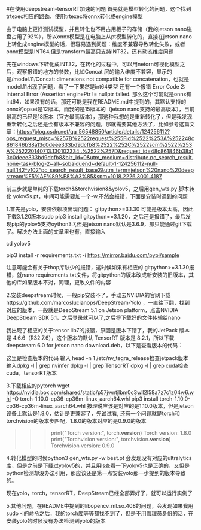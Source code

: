#在使用deepstream-tensorRT加速的问题
首先就是模型转化的问题，这个找到trtexec相应的路劲，使用trtexec将onnx转化成engine模型

由于电脑上更好测试模型，并且转化也不用占用板子的存储（我的jetson nano磁盘占用了92%），所以onnx模型是在电脑上从pt模型转化的，直接在jetson nano上转化成engine模型的话，很容易遇到问题：维度不兼容导致转化失败，或者onnx模型是INT64,但是transform最高只支持INT32，还有动态维度问题

先在windows下转化成INT32，在转化的过程中，可以用netorn可视化模型之后，观察报错的地方的参数，比如Concat 层的输入维度不兼容，显示的是/model.11/Concat: dimensions not compatible for concatenation，也就是model.11出现了问题，看了一下果然是int64类型
还有一个报错 Error Code 2: Internal Error (Assertion enginePtr != nullptr failed. 那么这个可能就是onnx有int64，如果没有的话，那还可能是我在README.md中提到的，其默认支持的onnx的opset是12版本，而我的是15版本的（jetson nano支持的最高版本），目前最高的已经是18版本（官方最高版本），那这种我想的是重新转化了，但是我发现重新转化之后还是会有版本不兼容的问题，那就需要其他方法了，比如参考这篇文章：https://blog.csdn.net/qq_56548850/article/details/124256112?ops_request_misc=%257B%2522request%255Fid%2522%253A%252248c861846b38a13c0deee333bd9dcfb8%2522%252C%2522scm%2522%253A%252220140713.130102334..%2522%257D&request_id=48c861846b38a13c0deee333bd9dcfb8&biz_id=0&utm_medium=distribute.pc_search_result.none-task-blog-2~all~sobaiduend~default-1-124256112-null-null.142^v102^pc_search_result_base2&utm_term=jetson%20nano%20deepstream%E5%AE%89%E8%A3%85&spm=1018.2226.3001.4187 

前三步就是单纯的下载torch&&torchvision&&yolov5，之后用gen_wts.py 脚本转化 yolov5s.pt，中间可能需要加一个-w,不然会报错，下面是安装时遇到的问题

1.首先是yolo，安装依赖项出现问题： gitpython>=3.1.30 可能是版本太高，因此下载3.1.20版本sudo pip3 install gitpython==3.1.20，之后还是报错了，最后发现pip的yolov5支持oython3.7,但是jetson nano默认是3.6.9，那只能通过git下载了。解决办法上面的文章里也有，直接输入

cd yolov5

pip3 install -r requirements.txt -i https://mirror.baidu.com/pypi/sample

注意可能会有关于thop库缺少的报错，这时候如果有相应的 gitpython>=3.1.30报错，就nano requirements.txt文件，将gitpython的版本改成新安装的旧版本，其他的库如果版本不对，同理，更改文件的内容

2.安装deepstream时候，一般pip安装不了，手动去NVIDIA的官网下载https://github.com/marcoslucianops/DeepStream-Yolo
，一直往下翻，找到对应的版本，一般就是DeepStream 5.1 on Jetson platform，点击NVIDIA DeepStream SDK 5.1，之后登录就可以了,之后将下载好的文件传输给nano

我出现了相应的关于tensor lib7的报错，原因是版本下错了，我的JetPack 版本是 4.6.6（R32.7.6），这个版本的默认 TensorRT 版本是 8.2.1，所以下载deepstream 6.0 for jetson nano download.deb，以下是查看版本的代码：

这里是检查版本的代码
输入 head -n 1 /etc/nv_tegra_release检查jetpack版本
输入dpkg -l | grep nvinfer
    dpkg -l | grep TensorRT
    dpkg -l | grep cuda检查cuda，tensorRT版本

3.下载相应的pytorch  wget https://nvidia.box.com/shared/static/p57jwntjlbm0c3wll2l58a7z7c1z04w6.whl -O torch-1.10.0-cp36-cp36m-linux_aarch64.whl
pip3 install torch-1.10.0-cp36-cp36m-linux_aarch64.whl   按理说应该是对应的是1.10.0版本，但是jetson设备上默认是1.8.0，估计是更兼容了，先试试看,
还有一个问题就是torch和torchvision的版本步匹配，1.8.0的版本对应的是0.9.0的版本
>>> print("Torch version:", torch.__version__)
Torch version: 1.8.0
>>> print("Torchvision version:", torchvision.__version__)
Torchvision version: 0.9.0

4.转化模型的时候python3 gen_wts.py -w best.pt 会发现没有对应的ultralytics库，但是之前是下载过yolov5的，并且用ls查看一下yolov5也是正确的，又但是python检测却没办法引用，那应该还是第一点安装yolo那一步提到的版本导致的。

现在yolo，torch，tensorRT，DeepStream已经全部弄好了，就可以运行实例了

5.其他问题，在README中提到的libopencv_ml.so.408的问题，会发现如果我用sudo -i的命令之后，我的torch库等等都找不到了，但是不用管理员身份的话，在安装yolo的时候没有办法检测到yolo的版本





